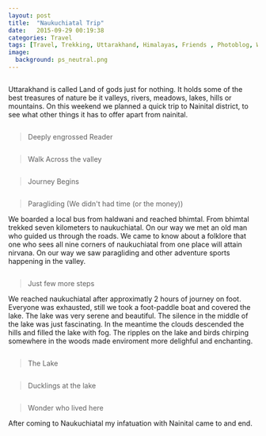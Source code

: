 ```yaml
---
layout: post
title:  "Naukuchiatal Trip"
date:   2015-09-29 00:19:38
categories: Travel
tags: [Travel, Trekking, Uttarakhand, Himalayas, Friends , Photoblog, WeekendDiaries]
image:
  background: ps_neutral.png
---
```

<img src="https://i.imgur.com/tDefHql.jpg" alt="">

Uttarakhand is called Land of gods just for nothing. It holds some of the best treasures of nature be it valleys, rivers, meadows, lakes, hills or mountains. On this weekend we planned a quick trip to Nainital district, to see what other things it has to offer apart from nainital.

<img src="https://i.imgur.com/pKxPQeX.jpg" alt="">

>Deeply engrossed Reader

<img src="https://i.imgur.com/wxViAkF.png" alt="">

>Walk Across the valley

<img src="https://i.imgur.com/zJPUXFM.jpg" alt="">

>Journey Begins

<img src="https://i.imgur.com/XqXaI2O.jpg" alt="">

>Paragliding (We didn't had time (or the money))

We boarded a local bus from haldwani and reached bhimtal. From bhimtal trekked seven kilometers to naukuchiatal. On our way we met an old man who guided us through the roads. We came to know about a folklore that one who sees all nine corners of naukuchiatal from one place will attain nirvana. On our way we saw paragliding and other adventure sports happening in the valley.

<img src="https://i.imgur.com/BgKGh3z.jpg" alt="">

>Just few more steps

We reached naukuchiatal after approximatly 2 hours of journey on foot. Everyone was exhausted, still we took a foot-paddle boat and covered the lake. The lake was very serene and beautiful. The silence in the middle of the lake was just fascinating. In the meantime the clouds descended the hills and filled the lake with fog. The ripples on the lake and birds chirping somewhere in the woods made enviroment more delighful and enchanting.

<img src="https://i.imgur.com/WTAAvrF.jpg" alt="">

>The Lake

<img src="https://i.imgur.com/BDpT1kv.jpg" alt="">

>Ducklings at the lake

<img src="https://i.imgur.com/prXLp1h.jpg" alt="">

>Wonder who lived here

After coming to Naukuchiatal my infatuation with Nainital came to and end.
